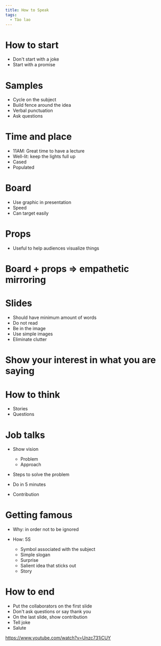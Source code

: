 ```yaml
---
title: How to Speak
tags:
  - Tào lao
---
```


# How to start

- Don't start with a joke
- Start with a promise

# Samples

- Cycle on the subject
- Build fence around the idea
- Verbal punctuation
- Ask questions

# Time and place

- 11AM: Great time to have a lecture
- Well-lit: keep the lights full up
- Cased
- Populated

# Board

- Use graphic in presentation
- Speed
- Can target easily

# Props

- Useful to help audiences visualize things

# Board + props => empathetic mirroring

# Slides

- Should have minimum amount of words
- Do not read
- Be in the image
- Use simple images
- Eliminate clutter

# Show your interest in what you are saying

# How to think

- Stories
- Questions

# Job talks

- Show vision

  - Problem
  - Approach

- Steps to solve the problem
- Do in 5 minutes
- Contribution

# Getting famous

- Why: in order not to be ignored
- How: 5S

  - Symbol associated with the subject
  - Simple slogan
  - Surprise
  - Salient idea that sticks out
  - Story

# How to end

- Put the collaborators on the first slide
- Don't ask questions or say thank you
- On the last slide, show contribution
- Tell joke
- Salute

https://www.youtube.com/watch?v=Unzc731iCUY
